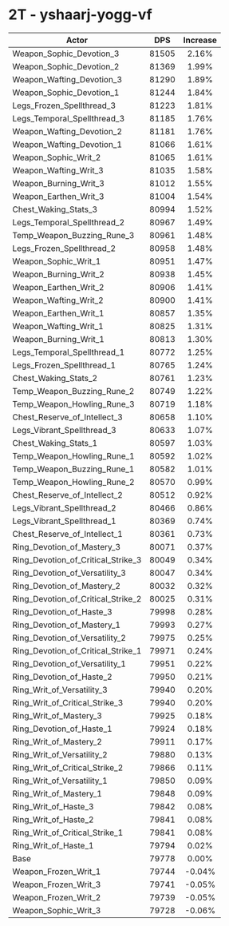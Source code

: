 # 2T - yshaarj-yogg-vf
| Actor | DPS | Increase |
|---|:---:|:---:|
|Weapon_Sophic_Devotion_3|81505|2.16%|
|Weapon_Sophic_Devotion_2|81369|1.99%|
|Weapon_Wafting_Devotion_3|81290|1.89%|
|Weapon_Sophic_Devotion_1|81244|1.84%|
|Legs_Frozen_Spellthread_3|81223|1.81%|
|Legs_Temporal_Spellthread_3|81185|1.76%|
|Weapon_Wafting_Devotion_2|81181|1.76%|
|Weapon_Wafting_Devotion_1|81066|1.61%|
|Weapon_Sophic_Writ_2|81065|1.61%|
|Weapon_Wafting_Writ_3|81035|1.58%|
|Weapon_Burning_Writ_3|81012|1.55%|
|Weapon_Earthen_Writ_3|81004|1.54%|
|Chest_Waking_Stats_3|80994|1.52%|
|Legs_Temporal_Spellthread_2|80967|1.49%|
|Temp_Weapon_Buzzing_Rune_3|80961|1.48%|
|Legs_Frozen_Spellthread_2|80958|1.48%|
|Weapon_Sophic_Writ_1|80951|1.47%|
|Weapon_Burning_Writ_2|80938|1.45%|
|Weapon_Earthen_Writ_2|80906|1.41%|
|Weapon_Wafting_Writ_2|80900|1.41%|
|Weapon_Earthen_Writ_1|80857|1.35%|
|Weapon_Wafting_Writ_1|80825|1.31%|
|Weapon_Burning_Writ_1|80813|1.30%|
|Legs_Temporal_Spellthread_1|80772|1.25%|
|Legs_Frozen_Spellthread_1|80765|1.24%|
|Chest_Waking_Stats_2|80761|1.23%|
|Temp_Weapon_Buzzing_Rune_2|80749|1.22%|
|Temp_Weapon_Howling_Rune_3|80719|1.18%|
|Chest_Reserve_of_Intellect_3|80658|1.10%|
|Legs_Vibrant_Spellthread_3|80633|1.07%|
|Chest_Waking_Stats_1|80597|1.03%|
|Temp_Weapon_Howling_Rune_1|80592|1.02%|
|Temp_Weapon_Buzzing_Rune_1|80582|1.01%|
|Temp_Weapon_Howling_Rune_2|80570|0.99%|
|Chest_Reserve_of_Intellect_2|80512|0.92%|
|Legs_Vibrant_Spellthread_2|80466|0.86%|
|Legs_Vibrant_Spellthread_1|80369|0.74%|
|Chest_Reserve_of_Intellect_1|80361|0.73%|
|Ring_Devotion_of_Mastery_3|80071|0.37%|
|Ring_Devotion_of_Critical_Strike_3|80049|0.34%|
|Ring_Devotion_of_Versatility_3|80047|0.34%|
|Ring_Devotion_of_Mastery_2|80032|0.32%|
|Ring_Devotion_of_Critical_Strike_2|80025|0.31%|
|Ring_Devotion_of_Haste_3|79998|0.28%|
|Ring_Devotion_of_Mastery_1|79993|0.27%|
|Ring_Devotion_of_Versatility_2|79975|0.25%|
|Ring_Devotion_of_Critical_Strike_1|79971|0.24%|
|Ring_Devotion_of_Versatility_1|79951|0.22%|
|Ring_Devotion_of_Haste_2|79950|0.21%|
|Ring_Writ_of_Versatility_3|79940|0.20%|
|Ring_Writ_of_Critical_Strike_3|79940|0.20%|
|Ring_Writ_of_Mastery_3|79925|0.18%|
|Ring_Devotion_of_Haste_1|79924|0.18%|
|Ring_Writ_of_Mastery_2|79911|0.17%|
|Ring_Writ_of_Versatility_2|79880|0.13%|
|Ring_Writ_of_Critical_Strike_2|79866|0.11%|
|Ring_Writ_of_Versatility_1|79850|0.09%|
|Ring_Writ_of_Mastery_1|79848|0.09%|
|Ring_Writ_of_Haste_3|79842|0.08%|
|Ring_Writ_of_Haste_2|79841|0.08%|
|Ring_Writ_of_Critical_Strike_1|79841|0.08%|
|Ring_Writ_of_Haste_1|79794|0.02%|
|Base|79778|0.00%|
|Weapon_Frozen_Writ_1|79744|-0.04%|
|Weapon_Frozen_Writ_3|79741|-0.05%|
|Weapon_Frozen_Writ_2|79739|-0.05%|
|Weapon_Sophic_Writ_3|79728|-0.06%|
